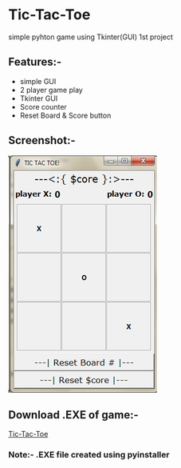 # Tic-Tac-Toe
simple pyhton game using Tkinter(GUI)
 1st project

## Features:-
- simple GUI
- 2 player game play
- Tkinter GUI
- Score counter
- Reset Board & Score button

## Screenshot:-
![Game Image](https://github.com/maneeshmashelkar/Tic-Tac-Toe/blob/master/tic%20tac%20toe%20ss.png)

## Download .EXE of game:-
[Tic-Tac-Toe](https://drive.google.com/file/d/1I8iQet8cVyQRt4n9XTq3tGtio2-hJOaB/view?usp=sharing "TTT")

### Note:- .EXE file created using pyinstaller
